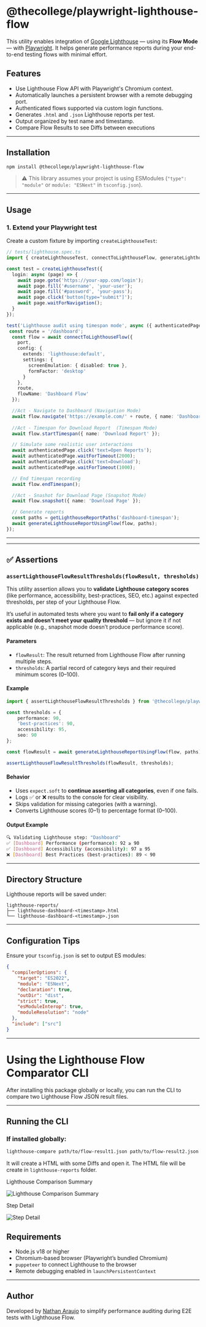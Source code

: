 
# @thecollege/playwright-lighthouse-flow

This utility enables integration of [Google Lighthouse](https://github.com/GoogleChrome/lighthouse) — using its **Flow Mode** — with [Playwright](https://playwright.dev/). It helps generate performance reports during your end-to-end testing flows with minimal effort.

## Features

- Use Lighthouse Flow API with Playwright's Chromium context.
- Automatically launches a persistent browser with a remote debugging port.
- Authenticated flows supported via custom login functions.
- Generates `.html` and `.json` Lighthouse reports per test.
- Output organized by test name and timestamp.
- Compare Flow Results to see Diffs between executions

---

## Installation

```bash
npm install @thecollege/playwright-lighthouse-flow
```

> ⚠️ This library assumes your project is using ESModules (`"type": "module"` or `module: "ESNext"` in `tsconfig.json`).

---

## Usage

### 1. Extend your Playwright test

Create a custom fixture by importing `createLighthouseTest`:

```ts
// tests/lighthouse.spec.ts
import { createLighthouseTest, connectToLighthouseFlow, generateLighthouseReportUsingFlow, getLighthouseReportPaths } from '@thecollege/playwright-lighthouse-flow';

const test = createLighthouseTest({
  login: async (page) => {
    await page.goto('https://your-app.com/login');
    await page.fill('#username', 'your-user');
    await page.fill('#password', 'your-pass');
    await page.click('button[type="submit"]');
    await page.waitForNavigation();
  }
});

test('Lighthouse audit using timespan mode', async ({ authenticatedPage, port }) => {
 const route = '/dashboard';
  const flow = await connectToLighthouseFlow({
    port,
    config: {
      extends: 'lighthouse:default',
      settings: {
        screenEmulation: { disabled: true },
        formFactor: 'desktop'
      }
    },
    route,
    flowName: 'Dashboard Flow'
  });

  //Act - Navigate to Dashboard (Navigation Mode)
  await flow.navigate('https://example.com/' + route, { name: 'Dashboard' });
  
  //Act - Timespan for Download Report  (Timespan Mode)
  await flow.startTimespan({ name: 'Download Report' });

  // Simulate some realistic user interactions
  await authenticatedPage.click('text=Open Reports');
  await authenticatedPage.waitForTimeout(2000);
  await authenticatedPage.click('text=Download');
  await authenticatedPage.waitForTimeout(1000);

  // End timespan recording
  await flow.endTimespan();

  //Act - Snashot for Download Page (Snapshot Mode)
  await flow.snapshot({ name: 'Download Page' });

  // Generate reports
  const paths = getLighthouseReportPaths('dashboard-timespan');
  await generateLighthouseReportUsingFlow(flow, paths);
});
```

---

---

## ✅ Assertions

### `assertLighthouseFlowResultThresholds(flowResult, thresholds)`

This utility assertion allows you to **validate Lighthouse category scores** (like performance, accessibility, best-practices, SEO, etc.) against expected thresholds, per step of your Lighthouse Flow.

It’s useful in automated tests where you want to **fail only if a category exists and doesn't meet your quality threshold** — but ignore it if not applicable (e.g., snapshot mode doesn’t produce performance score).

#### Parameters

- `flowResult`: The result returned from Lighthouse Flow after running multiple steps.
- `thresholds`: A partial record of category keys and their required minimum scores (0–100).

#### Example

```ts
import { assertLighthouseFlowResultThresholds } from '@thecollege/playwright-lighthouse-flow';

const thresholds = {
    performance: 90,
    'best-practices': 90,
    accessibility: 95,
    seo: 90
};

const flowResult = await generateLighthouseReportUsingFlow(flow, paths);

assertLighthouseFlowResultThresholds(flowResult, thresholds);
```

#### Behavior

- Uses `expect.soft` to **continue asserting all categories**, even if one fails.
- Logs ✅ or ❌ results to the console for clear visibility.
- Skips validation for missing categories (with a warning).
- Converts Lighthouse scores (0–1) to percentage format (0–100).

#### Output Example

```bash
🔍 Validating Lighthouse step: "Dashboard"
✅ [Dashboard] Performance (performance): 92 ≥ 90
✅ [Dashboard] Accessibility (accessibility): 97 ≥ 95
❌ [Dashboard] Best Practices (best-practices): 89 < 90
```
---

## Directory Structure

Lighthouse reports will be saved under:

```
lighthouse-reports/
├── lighthouse-dashboard-<timestamp>.html
└── lighthouse-dashboard-<timestamp>.json
```

---

## Configuration Tips

Ensure your `tsconfig.json` is set to output ES modules:

```json
{
  "compilerOptions": {
    "target": "ES2022",
    "module": "ESNext",
    "declaration": true,
    "outDir": "dist",
    "strict": true,
    "esModuleInterop": true,
    "moduleResolution": "node"
  },
  "include": ["src"]
}
```

---

# Using the Lighthouse Flow Comparator CLI

After installing this package globally or locally, you can run the CLI to compare two Lighthouse Flow JSON result files.

---

## Running the CLI

### If installed globally:

```bash
lighthouse-compare path/to/flow-result1.json path/to/flow-result2.json
```
It will create a HTML with some Diffs and open it.
The HTML file will be create in `lighthouse-reports` folder.

Lighthouse Comparison Summary

![Lighthouse Comparison Summary](./imgs/img_1.png)


Step Detail

![Step Detail](./imgs/img_2.png)


## Requirements

- Node.js v18 or higher
- Chromium-based browser (Playwright’s bundled Chromium)
- `puppeteer` to connect Lighthouse to the browser
- Remote debugging enabled in `launchPersistentContext`

---

## Author

Developed by [Nathan Araujo](https://github.com/araujosnathan) to simplify performance auditing during E2E tests with Lighthouse Flow. 
